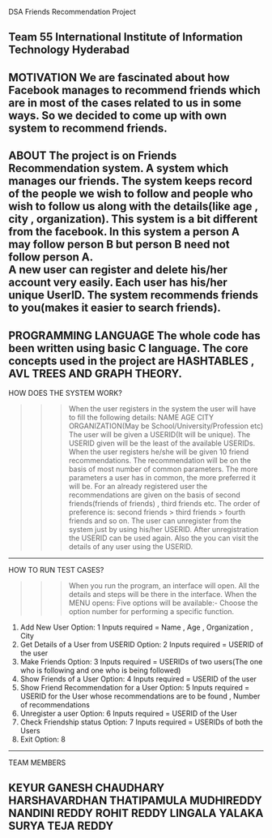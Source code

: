 DSA Friends Recommendation Project 

Team 55
International Institute of Information Technology Hyderabad
---------------------------------------------------------------------------------------------------------------------------------------
MOTIVATION
We are fascinated about how Facebook manages to recommend friends which are in most of the cases related to us in some ways.
So we decided to come up with own system to recommend friends.
---------------------------------------------------------------------------------------------------------------------------------------
ABOUT
The project is on Friends Recommendation system.
A system which manages our friends. The system keeps record of the people we wish to follow and people who wish to follow us along with the details(like age , city , organization).
This system is a bit different from the facebook. In this system a person A may follow person B but person B need not follow person A.  
A new user can register and delete his/her account very easily. Each user has his/her unique UserID.
The system recommends friends to you(makes it easier to search friends).
---------------------------------------------------------------------------------------------------------------------------------------
PROGRAMMING LANGUAGE
The whole code has been written using basic C language. The core concepts used in the project are HASHTABLES , AVL TREES AND GRAPH THEORY.
---------------------------------------------------------------------------------------------------------------------------------------
HOW DOES THE SYSTEM WORK?

>>>When the user registers in the system the user will have to fill the following details:
    NAME
    AGE
    CITY
    ORGANIZATION(May be School/University/Profession etc)
>>>The user will be given a USERID(It will be unique). The USERID given will be the least of the available USERIDs.
>>>When the user registers he/she will be given 10 friend recommendations. The recommendation will be on the basis of most number of    common parameters. The more parameters a user has in common, the more preferred it will be.
>>>For an already registered user the recommendations are given on the basis of second friends(friends of friends) , third friends etc.
The order of preference is: second friends > third friends > fourth friends and so on.
>>>The user can unregister from the system just by using his/her USERID. After unregistration the USERID can be used again.
>>>Also the you can visit the details of any user using the USERID.
----------------------------------------------------------------------------------------------------------------------------------------
HOW TO RUN TEST CASES?

>>>When you run the program, an interface will open. All the details and steps will be there in the interface.
>>>When the MENU opens:
   Five options will be available:-
   Choose the option number for performing a specific function.
   1. Add New User 
      Option: 1
      Inputs required = Name , Age , Organization , City
   2. Get Details of a User from USERID 
      Option: 2
      Inputs required = USERID of the user
   3. Make Friends 
      Option: 3
      Inputs required = USERIDs of two users(The one who is following and one who is being followed)
   4. Show Friends of a User
      Option: 4
      Inputs required = USERID of the user
   5. Show Friend Recommendation for a User 
      Option: 5
      Inputs required = USERID for the User whose recommendations are to be found , Number of recommendations
   6. Unregister a user
      Option: 6
      Inputs required = USERID of the User
   7. Check Friendship status
      Option: 7
      Inputs required = USERIDs of both the Users 
   8. Exit
      Option: 8
   
-------------------------------------------
TEAM MEMBERS

KEYUR GANESH CHAUDHARY
HARSHAVARDHAN THATIPAMULA
MUDHIREDDY NANDINI REDDY
ROHIT REDDY LINGALA
YALAKA SURYA TEJA REDDY
-------------------------------------------








